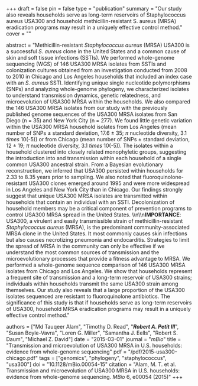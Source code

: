 +++
draft = false
pin = false
type = "publication"
summary = "Our study also reveals households serve as long-term reservoirs of Staphylococcus aureus USA300 and household methicillin-resistant S. aureus (MRSA) eradication programs may result in a uniquely effective control method."
cover = ""

abstract = "Methicillin-resistant *Staphylococcus aureus* (MRSA) USA300 is a successful *S. aureus* clone in the United States and a common cause of skin and soft tissue infections (SSTIs). We performed whole-genome sequencing (WGS) of 146 USA300 MRSA isolates from SSTIs and colonization cultures obtained from an investigation conducted from 2008 to 2010 in Chicago and Los Angeles households that included an index case with an *S. aureus* SSTI. Identifying unique single nucleotide polymorphisms (SNPs) and analyzing whole-genome phylogeny, we characterized isolates to understand transmission dynamics, genetic relatedness, and microevolution of USA300 MRSA within the households. We also compared the 146 USA300 MRSA isolates from our study with the previously published genome sequences of the USA300 MRSA isolates from San Diego (n = 35) and New York City (n = 277). We found little genetic variation within the USA300 MRSA household isolates from Los Angeles (mean number of SNPs $±$ standard deviation, 17.6 $±$ 35; $π$ nucleotide diversity, 3.1 $times$ 10(-5)) or from Chicago (mean number of SNPs $±$ standard deviation, 12 $±$ 19; $π$ nucleotide diversity, 3.1 $times$ 10(-5)). The isolates within a household clustered into closely related monophyletic groups, suggesting the introduction into and transmission within each household of a single common USA300 ancestral strain. From a Bayesian evolutionary reconstruction, we inferred that USA300 persisted within households for 2.33 to 8.35 years prior to sampling. We also noted that fluoroquinolone-resistant USA300 clones emerged around 1995 and were more widespread in Los Angeles and New York City than in Chicago. Our findings strongly suggest that unique USA300 MRSA isolates are transmitted within households that contain an individual with an SSTI. Decolonization of household members may be a critical component of prevention programs to control USA300 MRSA spread in the United States. \\\n\\\n**IMPORTANCE**: USA300, a virulent and easily transmissible strain of methicillin-resistant *Staphylococcus aureus* (MRSA), is the predominant community-associated MRSA clone in the United States. It most commonly causes skin infections but also causes necrotizing pneumonia and endocarditis. Strategies to limit the spread of MRSA in the community can only be effective if we understand the most common sources of transmission and the microevolutionary processes that provide a fitness advantage to MRSA. We performed a whole-genome sequence comparison of 146 USA300 MRSA isolates from Chicago and Los Angeles. We show that households represent a frequent site of transmission and a long-term reservoir of USA300 strains; individuals within households transmit the same USA300 strain among themselves. Our study also reveals that a large proportion of the USA300 isolates sequenced are resistant to fluoroquinolone antibiotics. The significance of this study is that if households serve as long-term reservoirs of USA300, household MRSA eradication programs may result in a uniquely effective control method."

authors = ["Md Tauqeer Alam", "Timothy D. Read", "***Robert A. Petit III***", "Susan Boyle-Vavra", "Loren G. Miller", "Samantha J. Eells", "Robert S. Daum", "Michael Z. David"]
date = "2015-03-01"
journal = "*mBio*"
title = "Transmission and microevolution of USA300 MRSA in U.S. households: evidence from whole-genome sequencing"
pdf = "/pdf/2015-usa300-chicago.pdf"
tags = ["genomics", "phylogeny", "staphylococcus", "usa300"]
doi = "10.1128/mBio.00054-15"
citation = "Alam, M. T. et al. Transmission and microevolution of USA300 MRSA in U.S. households: evidence from whole-genome sequencing. *MBio* 6, e00054 (2015)"
+++
